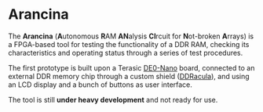 # Arancina
The **Arancina** (**A**utonomous **R**AM **AN**alysis **CI**rcuit for **N**ot-broken **A**rrays) is a FPGA-based tool for testing the functionality of a DDR RAM, checking its characteristics and operating status through a series of test procedures.

The first prototype is built upon a Terasic [DE0-Nano](https://www.terasic.com.tw/cgi-bin/page/archive.pl?No=593) board, connected to an external DDR memory chip through a custom shield ([DDRacula](pcb/ddracula)), and using an LCD display and a bunch of buttons as user interface.

The tool is still **under heavy development** and not ready for use.
